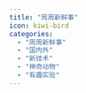 ```yaml
---
title: "周周新鲜事"
icon: kiwi-bird
categories:
  - "周周新鲜事"
  - "国内外"
  - "新技术"
  - "神奇动物"
  - "有趣实验"
---
```

